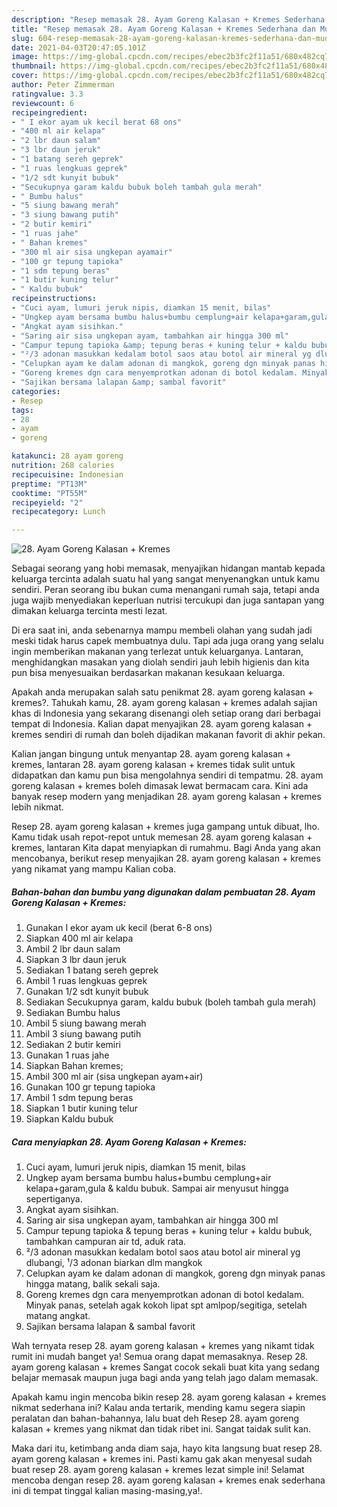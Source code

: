 ```yaml
---
description: "Resep memasak 28. Ayam Goreng Kalasan + Kremes Sederhana dan Mudah Dibuat"
title: "Resep memasak 28. Ayam Goreng Kalasan + Kremes Sederhana dan Mudah Dibuat"
slug: 604-resep-memasak-28-ayam-goreng-kalasan-kremes-sederhana-dan-mudah-dibuat
date: 2021-04-03T20:47:05.101Z
image: https://img-global.cpcdn.com/recipes/ebec2b3fc2f11a51/680x482cq70/28-ayam-goreng-kalasan-kremes-foto-resep-utama.jpg
thumbnail: https://img-global.cpcdn.com/recipes/ebec2b3fc2f11a51/680x482cq70/28-ayam-goreng-kalasan-kremes-foto-resep-utama.jpg
cover: https://img-global.cpcdn.com/recipes/ebec2b3fc2f11a51/680x482cq70/28-ayam-goreng-kalasan-kremes-foto-resep-utama.jpg
author: Peter Zimmerman
ratingvalue: 3.3
reviewcount: 6
recipeingredient:
- " I ekor ayam uk kecil berat 68 ons"
- "400 ml air kelapa"
- "2 lbr daun salam"
- "3 lbr daun jeruk"
- "1 batang sereh geprek"
- "1 ruas lengkuas geprek"
- "1/2 sdt kunyit bubuk"
- "Secukupnya garam kaldu bubuk boleh tambah gula merah"
- " Bumbu halus"
- "5 siung bawang merah"
- "3 siung bawang putih"
- "2 butir kemiri"
- "1 ruas jahe"
- " Bahan kremes"
- "300 ml air sisa ungkepan ayamair"
- "100 gr tepung tapioka"
- "1 sdm tepung beras"
- "1 butir kuning telur"
- " Kaldu bubuk"
recipeinstructions:
- "Cuci ayam, lumuri jeruk nipis, diamkan 15 menit, bilas"
- "Ungkep ayam bersama bumbu halus+bumbu cemplung+air kelapa+garam,gula &amp; kaldu bubuk. Sampai air menyusut hingga sepertiganya."
- "Angkat ayam sisihkan."
- "Saring air sisa ungkepan ayam, tambahkan air hingga 300 ml"
- "Campur tepung tapioka &amp; tepung beras + kuning telur + kaldu bubuk, tambahkan campuran air td, aduk rata."
- "²/3 adonan masukkan kedalam botol saos atau botol air mineral yg dlubangi, ¹/3 adonan biarkan dlm mangkok"
- "Celupkan ayam ke dalam adonan di mangkok, goreng dgn minyak panas hingga matang, balik sekali saja."
- "Goreng kremes dgn cara menyemprotkan adonan di botol kedalam. Minyak panas, setelah agak kokoh lipat spt amlpop/segitiga, setelah matang angkat."
- "Sajikan bersama lalapan &amp; sambal favorit"
categories:
- Resep
tags:
- 28
- ayam
- goreng

katakunci: 28 ayam goreng 
nutrition: 268 calories
recipecuisine: Indonesian
preptime: "PT13M"
cooktime: "PT55M"
recipeyield: "2"
recipecategory: Lunch

---
```



![28. Ayam Goreng Kalasan + Kremes](https://img-global.cpcdn.com/recipes/ebec2b3fc2f11a51/680x482cq70/28-ayam-goreng-kalasan-kremes-foto-resep-utama.jpg)

Sebagai seorang yang hobi memasak, menyajikan hidangan mantab kepada keluarga tercinta adalah suatu hal yang sangat menyenangkan untuk kamu sendiri. Peran seorang ibu bukan cuma menangani rumah saja, tetapi anda juga wajib menyediakan keperluan nutrisi tercukupi dan juga santapan yang dimakan keluarga tercinta mesti lezat.

Di era  saat ini, anda sebenarnya mampu membeli olahan yang sudah jadi meski tidak harus capek membuatnya dulu. Tapi ada juga orang yang selalu ingin memberikan makanan yang terlezat untuk keluarganya. Lantaran, menghidangkan masakan yang diolah sendiri jauh lebih higienis dan kita pun bisa menyesuaikan berdasarkan makanan kesukaan keluarga. 



Apakah anda merupakan salah satu penikmat 28. ayam goreng kalasan + kremes?. Tahukah kamu, 28. ayam goreng kalasan + kremes adalah sajian khas di Indonesia yang sekarang disenangi oleh setiap orang dari berbagai tempat di Indonesia. Kalian dapat menyajikan 28. ayam goreng kalasan + kremes sendiri di rumah dan boleh dijadikan makanan favorit di akhir pekan.

Kalian jangan bingung untuk menyantap 28. ayam goreng kalasan + kremes, lantaran 28. ayam goreng kalasan + kremes tidak sulit untuk didapatkan dan kamu pun bisa mengolahnya sendiri di tempatmu. 28. ayam goreng kalasan + kremes boleh dimasak lewat bermacam cara. Kini ada banyak resep modern yang menjadikan 28. ayam goreng kalasan + kremes lebih nikmat.

Resep 28. ayam goreng kalasan + kremes juga gampang untuk dibuat, lho. Kamu tidak usah repot-repot untuk memesan 28. ayam goreng kalasan + kremes, lantaran Kita dapat menyiapkan di rumahmu. Bagi Anda yang akan mencobanya, berikut resep menyajikan 28. ayam goreng kalasan + kremes yang nikamat yang mampu Kalian coba.

<!--inarticleads1-->

##### Bahan-bahan dan bumbu yang digunakan dalam pembuatan 28. Ayam Goreng Kalasan + Kremes:

1. Gunakan  I ekor ayam uk kecil (berat 6-8 ons)
1. Siapkan 400 ml air kelapa
1. Ambil 2 lbr daun salam
1. Siapkan 3 lbr daun jeruk
1. Sediakan 1 batang sereh geprek
1. Ambil 1 ruas lengkuas geprek
1. Gunakan 1/2 sdt kunyit bubuk
1. Sediakan Secukupnya garam, kaldu bubuk (boleh tambah gula merah)
1. Sediakan  Bumbu halus
1. Ambil 5 siung bawang merah
1. Ambil 3 siung bawang putih
1. Sediakan 2 butir kemiri
1. Gunakan 1 ruas jahe
1. Siapkan  Bahan kremes;
1. Ambil 300 ml air (sisa ungkepan ayam+air)
1. Gunakan 100 gr tepung tapioka
1. Ambil 1 sdm tepung beras
1. Siapkan 1 butir kuning telur
1. Siapkan  Kaldu bubuk




<!--inarticleads2-->

##### Cara menyiapkan 28. Ayam Goreng Kalasan + Kremes:

1. Cuci ayam, lumuri jeruk nipis, diamkan 15 menit, bilas
1. Ungkep ayam bersama bumbu halus+bumbu cemplung+air kelapa+garam,gula &amp; kaldu bubuk. Sampai air menyusut hingga sepertiganya.
1. Angkat ayam sisihkan.
1. Saring air sisa ungkepan ayam, tambahkan air hingga 300 ml
1. Campur tepung tapioka &amp; tepung beras + kuning telur + kaldu bubuk, tambahkan campuran air td, aduk rata.
1. ²/3 adonan masukkan kedalam botol saos atau botol air mineral yg dlubangi, ¹/3 adonan biarkan dlm mangkok
1. Celupkan ayam ke dalam adonan di mangkok, goreng dgn minyak panas hingga matang, balik sekali saja.
1. Goreng kremes dgn cara menyemprotkan adonan di botol kedalam. Minyak panas, setelah agak kokoh lipat spt amlpop/segitiga, setelah matang angkat.
1. Sajikan bersama lalapan &amp; sambal favorit




Wah ternyata resep 28. ayam goreng kalasan + kremes yang nikamt tidak rumit ini mudah banget ya! Semua orang dapat memasaknya. Resep 28. ayam goreng kalasan + kremes Sangat cocok sekali buat kita yang sedang belajar memasak maupun juga bagi anda yang telah jago dalam memasak.

Apakah kamu ingin mencoba bikin resep 28. ayam goreng kalasan + kremes nikmat sederhana ini? Kalau anda tertarik, mending kamu segera siapin peralatan dan bahan-bahannya, lalu buat deh Resep 28. ayam goreng kalasan + kremes yang nikmat dan tidak ribet ini. Sangat taidak sulit kan. 

Maka dari itu, ketimbang anda diam saja, hayo kita langsung buat resep 28. ayam goreng kalasan + kremes ini. Pasti kamu gak akan menyesal sudah buat resep 28. ayam goreng kalasan + kremes lezat simple ini! Selamat mencoba dengan resep 28. ayam goreng kalasan + kremes enak sederhana ini di tempat tinggal kalian masing-masing,ya!.

